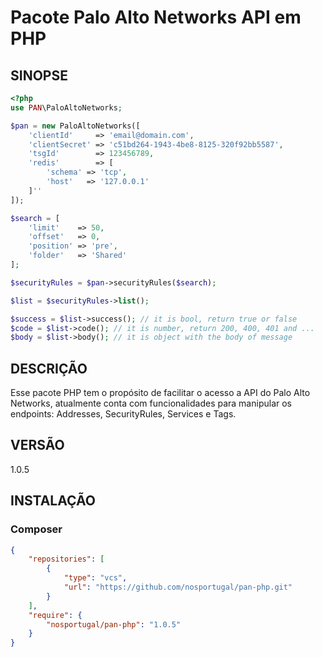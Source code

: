# Pacote Palo Alto Networks API em PHP

## SINOPSE

```php
<?php
use PAN\PaloAltoNetworks;

$pan = new PaloAltoNetworks([
    'clientId'     => 'email@domain.com',
    'clientSecret' => 'c51bd264-1943-4be8-8125-320f92bb5587',
    'tsgId'        => 123456789,
    'redis'        => [
        'schema' => 'tcp',
        'host'   => '127.0.0.1'
    ]''
]);

$search = [
    'limit'    => 50,
    'offset'   => 0,
    'position' => 'pre',
    'folder'   => 'Shared'
];

$securityRules = $pan->securityRules($search);

$list = $securityRules->list();

$success = $list->success(); // it is bool, return true or false
$code = $list->code(); // it is number, return 200, 400, 401 and ...
$body = $list->body(); // it is object with the body of message
```

## DESCRIÇÃO

Esse pacote PHP tem o propósito de facilitar o acesso a API do Palo Alto Networks, atualmente conta com funcionalidades para manipular os endpoints: Addresses, SecurityRules, Services e Tags.

## VERSÃO
1.0.5

## INSTALAÇÃO

### Composer

```json
{
    "repositories": [
        {
            "type": "vcs",
            "url": "https://github.com/nosportugal/pan-php.git"
        }
    ],    
    "require": {
        "nosportugal/pan-php": "1.0.5"
    }
}
``` 
